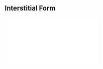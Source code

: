 
<Hero slots="heading" variant="fullwidth" theme="dark" customLayout className="interstitialHero" />

## Interstitial Form

<WrapperComponent slots="content" repeat="1" theme="lightest" className="Use-cases-for-Adobe-Document-Services"/>

<div class="iframe-container">
    <iframe id="faasForm" src="/faas-form.html" frameBorder="0" scrolling="no"></iframe>
</div>
